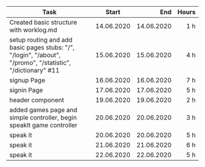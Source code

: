 | Task     | Start            | End  | Hours |
| ------------- |:-------------:| -----:| -----:|
| Created basic structure with worklog.md | 14.06.2020 | 14.06.2020 | 1 h |
| setup routing and add basic pages stubs: "/", "/login", "/about", "/promo", "/statistic", "/dictionary" #11 | 15.06.2020 | 15.06.2020 | 4 h |
| signup Page | 16.06.2020 | 16.06.2020 | 7 h |
| signin Page | 17.06.2020 | 17.06.2020 | 5 h |
| header component | 19.06.2020 | 19.06.2020 | 2 h |
| added games page and simple controller, begin speakIt game controller  | 20.06.2020 | 20.06.2020 | 3 h |
| speak it  | 20.06.2020 | 20.06.2020 | 5 h |
| speak it  | 21.06.2020 | 21.06.2020 | 6 h |
| speak it  | 22.06.2020 | 22.06.2020 | 5 h |
